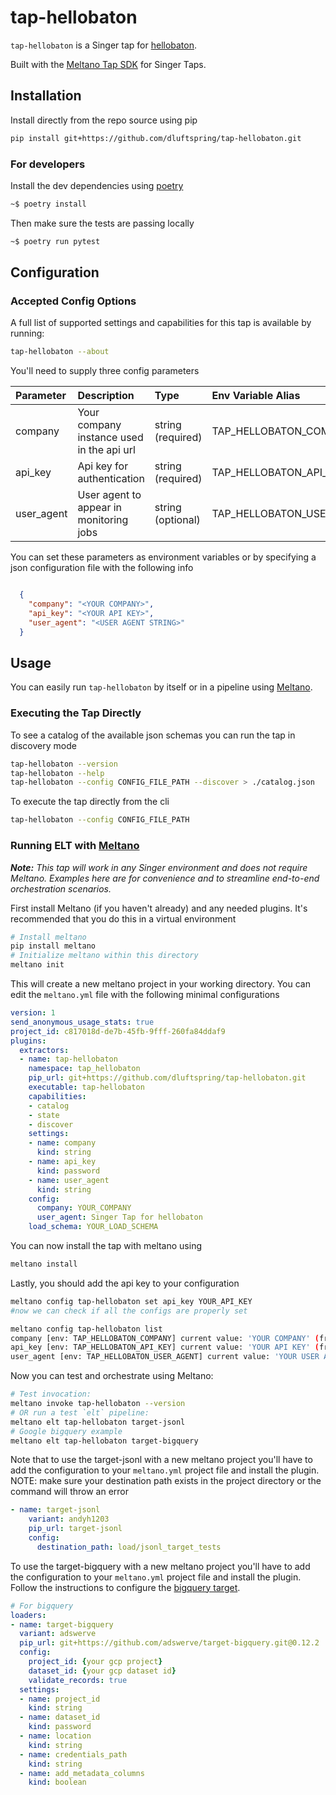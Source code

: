 # tap-hellobaton

`tap-hellobaton` is a Singer tap for [hellobaton](https://www.hellobaton.com/).

Built with the [Meltano Tap SDK](https://sdk.meltano.com) for Singer Taps.

## Installation

Install directly from the repo source using pip

```bash
pip install git+https://github.com/dluftspring/tap-hellobaton.git
```

### For developers

Install the dev dependencies using [poetry](https://python-poetry.org/)

```bash
~$ poetry install
```

Then make sure the tests are passing locally

```bash
~$ poetry run pytest
```


## Configuration

### Accepted Config Options

A full list of supported settings and capabilities for this
tap is available by running:

```bash
tap-hellobaton --about
```

You'll need to supply three config parameters

| Parameter | Description | Type | Env Variable Alias |
| :-------- | :---------- | :--- | :----------------- |
| company | Your company instance used in the api url | string (required) | TAP_HELLOBATON_COMPANY |
| api_key | Api key for authentication | string (required) | TAP_HELLOBATON_API_KEY |
| user_agent | User agent to appear in monitoring jobs | string (optional) | TAP_HELLOBATON_USER_AGENT |

You can set these parameters as environment variables or by specifying a json configuration file with the following info

```json

  {
    "company": "<YOUR COMPANY>",
    "api_key": "<YOUR API KEY>",
    "user_agent": "<USER AGENT STRING>"
  }
```

## Usage

You can easily run `tap-hellobaton` by itself or in a pipeline using [Meltano](https://meltano.com/).

### Executing the Tap Directly

To see a catalog of the available json schemas you can run the tap in discovery mode

```bash
tap-hellobaton --version
tap-hellobaton --help
tap-hellobaton --config CONFIG_FILE_PATH --discover > ./catalog.json
```

To execute the tap directly from the cli

```bash
tap-hellobaton --config CONFIG_FILE_PATH
```

### Running ELT with [Meltano](https://www.meltano.com)

_**Note:** This tap will work in any Singer environment and does not require Meltano.
Examples here are for convenience and to streamline end-to-end orchestration scenarios._

First install Meltano (if you haven't already) and any needed plugins. It's recommended that you do this in a virtual environment

```bash
# Install meltano
pip install meltano
# Initialize meltano within this directory
meltano init 
```

This will create a new meltano project in your working directory. You can edit the `meltano.yml` file with the following minimal configurations

```yaml
version: 1
send_anonymous_usage_stats: true
project_id: c817018d-de7b-45fb-9fff-260fa84ddaf9
plugins:
  extractors:
  - name: tap-hellobaton
    namespace: tap_hellobaton
    pip_url: git+https://github.com/dluftspring/tap-hellobaton.git
    executable: tap-hellobaton
    capabilities:
    - catalog
    - state
    - discover
    settings:
    - name: company
      kind: string
    - name: api_key
      kind: password
    - name: user_agent
      kind: string
    config:
      company: YOUR_COMPANY
      user_agent: Singer Tap for hellobaton
    load_schema: YOUR_LOAD_SCHEMA
```

You can now install the tap with meltano using

```bash
meltano install
```

Lastly, you should add the api key to your configuration

```bash
meltano config tap-hellobaton set api_key YOUR_API_KEY
#now we can check if all the configs are properly set

meltano config tap-hellobaton list
company [env: TAP_HELLOBATON_COMPANY] current value: 'YOUR COMPANY' (from `meltano.yml`)
api_key [env: TAP_HELLOBATON_API_KEY] current value: 'YOUR API KEY' (from `.env`)
user_agent [env: TAP_HELLOBATON_USER_AGENT] current value: 'YOUR USER AGENT' (from `meltano.yml`)
```

Now you can test and orchestrate using Meltano:

```bash
# Test invocation:
meltano invoke tap-hellobaton --version
# OR run a test `elt` pipeline:
meltano elt tap-hellobaton target-jsonl
# Google bigquery example
meltano elt tap-hellobaton target-bigquery
```

Note that to use the target-jsonl with a new meltano project you'll have to add the configuration to your `meltano.yml` project file and install the plugin. NOTE: make sure your destination path exists in the project directory or the command will throw an error

```yaml
- name: target-jsonl
    variant: andyh1203
    pip_url: target-jsonl
    config:
      destination_path: load/jsonl_target_tests
```

To use the target-bigquery with a new meltano project you'll have to add the configuration to your `meltano.yml` project file and install the plugin. Follow the instructions to configure the [bigquery target](https://github.com/adswerve/target-bigquery#step-1-enable-google-bigquery-api).

```yaml
# For bigquery
loaders:
- name: target-bigquery
  variant: adswerve
  pip_url: git+https://github.com/adswerve/target-bigquery.git@0.12.2
  config:
    project_id: {your gcp project}
    dataset_id: {your gcp dataset id}
    validate_records: true
  settings:
  - name: project_id
    kind: string
  - name: dataset_id
    kind: password
  - name: location
    kind: string
  - name: credentials_path
    kind: string
  - name: add_metadata_columns
    kind: boolean
```

